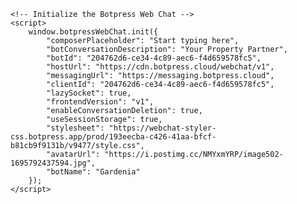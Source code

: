 <!DOCTYPE html>
<html>
<head>
    <title>Your Web Chat</title>
    <!-- Include the Botpress Web Chat script -->
    <script src="https://cdn.botpress.cloud/webchat/v1/inject.js"></script>
</head>
<body>
    <!-- Add a container where you want the chat to appear -->
    <div id="botpress-webchat-container"></div>

    <!-- Initialize the Botpress Web Chat -->
    <script>
        window.botpressWebChat.init({
            "composerPlaceholder": "Start typing here",
            "botConversationDescription": "Your Property Partner",
            "botId": "204762d6-ce34-4c89-aec6-f4d659578fc5",
            "hostUrl": "https://cdn.botpress.cloud/webchat/v1",
            "messagingUrl": "https://messaging.botpress.cloud",
            "clientId": "204762d6-ce34-4c89-aec6-f4d659578fc5",
            "lazySocket": true,
            "frontendVersion": "v1",
            "enableConversationDeletion": true,
            "useSessionStorage": true,
            "stylesheet": "https://webchat-styler-css.botpress.app/prod/193eecba-c426-41aa-bfcf-b81cb9f9131b/v9477/style.css",
            "avatarUrl": "https://i.postimg.cc/NMYxmYRP/image502-1695792437594.jpg",
            "botName": "Gardenia"
        });
    </script>
</body>
</html>

